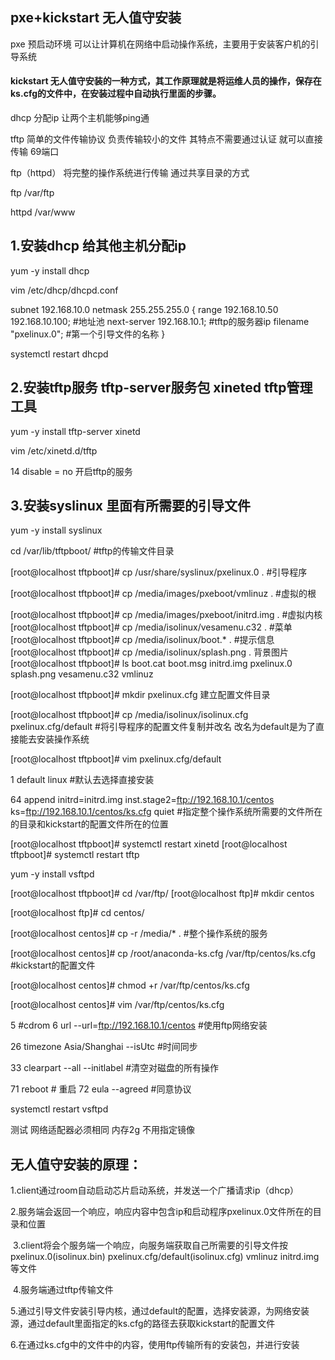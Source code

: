 ## pxe+kickstart   无人值守安装

pxe  预启动环境   可以让计算机在网络中启动操作系统，主要用于安装客户机的引导系统

#### kickstart    无人值守安装的一种方式，其工作原理就是将运维人员的操作，保存在ks.cfg的文件中，在安装过程中自动执行里面的步骤。

dhcp  分配ip  让两个主机能够ping通

tftp  简单的文件传输协议   负责传输较小的文件  其特点不需要通过认证  就可以直接传输  69端口

ftp（httpd）  将完整的操作系统进行传输  通过共享目录的方式

ftp  /var/ftp

httpd  /var/www



## 1.安装dhcp    给其他主机分配ip

 yum -y install  dhcp

 vim /etc/dhcp/dhcpd.conf 

subnet  192.168.10.0  netmask  255.255.255.0 {
        range  192.168.10.50  192.168.10.100;    #地址池
        next-server  192.168.10.1;    #tftp的服务器ip
        filename "pxelinux.0";			#第一个引导文件的名称
}

systemctl restart dhcpd

## 2.安装tftp服务  tftp-server服务包 xineted  tftp管理工具

yum -y install  tftp-server  xinetd

 vim /etc/xinetd.d/tftp 

 14         disable                 = no    开启tftp的服务

## 3.安装syslinux  里面有所需要的引导文件

yum -y install syslinux

cd /var/lib/tftpboot/         #tftp的传输文件目录

[root@localhost tftpboot]# cp   /usr/share/syslinux/pxelinux.0 .		#引导程序

[root@localhost tftpboot]# cp /media/images/pxeboot/vmlinuz   .		#虚拟的根

[root@localhost tftpboot]# cp  /media/images/pxeboot/initrd.img  .		#虚拟内核
[root@localhost tftpboot]# cp  /media/isolinux/vesamenu.c32  .		#菜单
[root@localhost tftpboot]# cp /media/isolinux/boot.*  .			#提示信息
[root@localhost tftpboot]# cp /media/isolinux/splash.png  .				背景图片
[root@localhost tftpboot]# ls
boot.cat  boot.msg  initrd.img  pxelinux.0  splash.png  vesamenu.c32  vmlinuz

[root@localhost tftpboot]# mkdir  pxelinux.cfg  建立配置文件目录

[root@localhost tftpboot]# cp /media/isolinux/isolinux.cfg pxelinux.cfg/default		#将引导程序的配置文件复制并改名  改名为default是为了直接能去安装操作系统

[root@localhost tftpboot]# vim pxelinux.cfg/default 

  1 default linux		#默认去选择直接安装

 64   append initrd=initrd.img inst.stage2=ftp://192.168.10.1/centos ks=ftp://192.168.10.1/centos/ks.cfg quiet   			#指定整个操作系统所需要的文件所在的目录和kickstart的配置文件所在的位置

[root@localhost tftpboot]# systemctl restart xinetd
[root@localhost tftpboot]# systemctl restart tftp

yum -y install  vsftpd

[root@localhost tftpboot]# cd /var/ftp/
[root@localhost ftp]# mkdir centos

[root@localhost ftp]# cd centos/

[root@localhost centos]# cp -r /media/* .   #整个操作系统的服务

[root@localhost centos]# cp /root/anaconda-ks.cfg /var/ftp/centos/ks.cfg			#kickstart的配置文件

[root@localhost centos]# chmod +r  /var/ftp/centos/ks.cfg 

[root@localhost centos]# vim /var/ftp/centos/ks.cfg 

  5 #cdrom
  6 url --url=ftp://192.168.10.1/centos		#使用ftp网络安装

 26 timezone Asia/Shanghai --isUtc		#时间同步

 33 clearpart --all --initlabel 			#清空对磁盘的所有操作

 71 reboot								  # 重启 
 72 eula  --agreed						#同意协议	

systemctl restart vsftpd

测试  网络适配器必须相同    内存2g  不用指定镜像



## 无人值守安装的原理：

​	1.client通过room自动启动芯片启动系统，并发送一个广播请求ip（dhcp）

​	2.服务端会返回一个响应，响应内容中包含ip和启动程序pxelinux.0文件所在的目录和位置

​	3.client将会个服务端一个响应，向服务端获取自己所需要的引导文件按  pxelinux.0(isolinux.bin)	pxelinux.cfg/default(isolinux.cfg)	vmlinuz  initrd.img等文件

​	4.服务端通过tftp传输文件

​	5.通过引导文件安装引导内核，通过default的配置，选择安装源，为网络安装源，通过default里面指定的ks.cfg的路径去获取kickstart的配置文件

​	6.在通过ks.cfg中的文件中的内容，使用ftp传输所有的安装包，并进行安装

